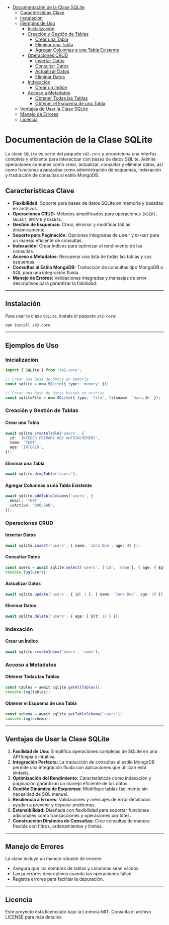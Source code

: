 - [Documentación de la Clase SQLite](#documentación-de-la-clase-sqlite)
	- [Características Clave](#características-clave)
	- [Instalación](#instalación)
	- [Ejemplos de Uso](#ejemplos-de-uso)
		- [Inicialización](#inicialización)
		- [Creación y Gestión de Tablas](#creación-y-gestión-de-tablas)
			- [Crear una Tabla](#crear-una-tabla)
			- [Eliminar una Tabla](#eliminar-una-tabla)
			- [Agregar Columnas a una Tabla Existente](#agregar-columnas-a-una-tabla-existente)
		- [Operaciones CRUD](#operaciones-crud)
			- [Insertar Datos](#insertar-datos)
			- [Consultar Datos](#consultar-datos)
			- [Actualizar Datos](#actualizar-datos)
			- [Eliminar Datos](#eliminar-datos)
		- [Indexación](#indexación)
			- [Crear un Índice](#crear-un-índice)
		- [Acceso a Metadatos](#acceso-a-metadatos)
			- [Obtener Todas las Tablas](#obtener-todas-las-tablas)
			- [Obtener el Esquema de una Tabla](#obtener-el-esquema-de-una-tabla)
	- [Ventajas de Usar la Clase SQLite](#ventajas-de-usar-la-clase-sqlite)
	- [Manejo de Errores](#manejo-de-errores)
	- [Licencia](#licencia)


# Documentación de la Clase SQLite

La clase `SQLite` es parte del paquete `s42-core` y proporciona una interfaz completa y eficiente para interactuar con bases de datos SQLite. Admite operaciones comunes como crear, actualizar, consultar y eliminar datos, así como funciones avanzadas como administración de esquemas, indexación y traducción de consultas al estilo MongoDB.

## Características Clave

- **Flexibilidad:** Soporte para bases de datos SQLite en memoria y basadas en archivos.
- **Operaciones CRUD:** Métodos simplificados para operaciones `INSERT`, `SELECT`, `UPDATE` y `DELETE`.
- **Gestión de Esquemas:** Crear, eliminar y modificar tablas dinámicamente.
- **Soporte para Paginación:** Opciones integradas de `LIMIT` y `OFFSET` para un manejo eficiente de consultas.
- **Indexación:** Crear índices para optimizar el rendimiento de las consultas.
- **Acceso a Metadatos:** Recuperar una lista de todas las tablas y sus esquemas.
- **Consultas al Estilo MongoDB:** Traducción de consultas tipo MongoDB a SQL para una integración fluida.
- **Manejo de Errores:** Validaciones integradas y mensajes de error descriptivos para garantizar la fiabilidad.

---

## Instalación

Para usar la clase `SQLite`, instala el paquete `s42-core`:

```bash
npm install s42-core
```

---

## Ejemplos de Uso

### Inicialización

```typescript
import { SQLite } from 's42-core';

// Crear una base de datos en memoria
const sqlite = new SQLite({ type: 'memory' });

// Crear una base de datos basada en archivo
const sqliteFile = new SQLite({ type: 'file', filename: 'data.db' });
```

### Creación y Gestión de Tablas

#### Crear una Tabla
```typescript
await sqlite.createTable('users', {
  id: 'INTEGER PRIMARY KEY AUTOINCREMENT',
  name: 'TEXT',
  age: 'INTEGER',
});
```

#### Eliminar una Tabla
```typescript
await sqlite.dropTable('users');
```

#### Agregar Columnas a una Tabla Existente
```typescript
await sqlite.addTableColumns('users', {
  email: 'TEXT',
  isActive: 'BOOLEAN',
});
```

### Operaciones CRUD

#### Insertar Datos
```typescript
await sqlite.insert('users', { name: 'John Doe', age: 30 });
```

#### Consultar Datos
```typescript
const users = await sqlite.select('users', ['id', 'name'], { age: { $gte: 18 } }, { name: 1 }, 10, 0);
console.log(users);
```

#### Actualizar Datos
```typescript
await sqlite.update('users', { id: 1 }, { name: 'Jane Doe', age: 28 });
```

#### Eliminar Datos
```typescript
await sqlite.delete('users', { age: { $lt: 18 } });
```

### Indexación

#### Crear un Índice
```typescript
await sqlite.createIndex('users', 'name');
```

### Acceso a Metadatos

#### Obtener Todas las Tablas
```typescript
const tables = await sqlite.getAllTables();
console.log(tables);
```

#### Obtener el Esquema de una Tabla
```typescript
const schema = await sqlite.getTableSchema('users');
console.log(schema);
```

---

## Ventajas de Usar la Clase SQLite

1. **Facilidad de Uso:** Simplifica operaciones complejas de SQLite en una API limpia e intuitiva.
2. **Integración Perfecta:** La traducción de consultas al estilo MongoDB permite una integración fluida con aplicaciones que utilizan esta sintaxis.
3. **Optimización del Rendimiento:** Características como indexación y paginación garantizan un manejo eficiente de los datos.
4. **Gestión Dinámica de Esquemas:** Modifique tablas fácilmente sin necesidad de SQL manual.
5. **Resiliencia a Errores:** Validaciones y mensajes de error detallados ayudan a prevenir y depurar problemas.
6. **Extensibilidad:** Diseñada con flexibilidad para soportar funciones adicionales como transacciones y operaciones por lotes.
7. **Construcción Dinámica de Consultas:** Cree consultas de manera flexible con filtros, ordenamientos y límites.

---

## Manejo de Errores

La clase incluye un manejo robusto de errores:
- Asegura que los nombres de tablas y columnas sean válidos.
- Lanza errores descriptivos cuando las operaciones fallan.
- Registra errores para facilitar la depuración.

---

## Licencia

Este proyecto está licenciado bajo la Licencia MIT. Consulta el archivo LICENSE para más detalles.

